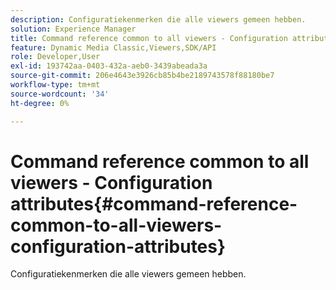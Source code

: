 ```yaml
---
description: Configuratiekenmerken die alle viewers gemeen hebben.
solution: Experience Manager
title: Command reference common to all viewers - Configuration attributes
feature: Dynamic Media Classic,Viewers,SDK/API
role: Developer,User
exl-id: 193742aa-0403-432a-aeb0-3439abeada3a
source-git-commit: 206e4643e3926cb85b4be2189743578f88180be7
workflow-type: tm+mt
source-wordcount: '34'
ht-degree: 0%

---
```


# Command reference common to all viewers - Configuration attributes{#command-reference-common-to-all-viewers-configuration-attributes}

Configuratiekenmerken die alle viewers gemeen hebben.
